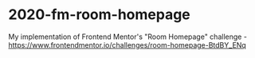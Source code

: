 # 2020-fm-room-homepage
My implementation of Frontend Mentor's "Room Homepage" challenge - https://www.frontendmentor.io/challenges/room-homepage-BtdBY_ENq
